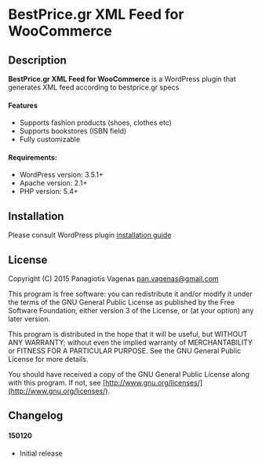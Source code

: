 # BestPrice.gr XML Feed for WooCommerce

## Description

**BestPrice.gr XML Feed for WooCommerce** is a WordPress plugin that generates XML feed according to bestprice.gr specs

#### Features

* Supports fashion products (shoes, clothes etc)
* Supports bookstores (ISBN field)
* Fully customizable

#### Requirements:

* WordPress version: 3.5.1+
* Apache version: 2.1+
* PHP version: 5.4+

## Installation

Please consult WordPress plugin [installation guide](https://codex.wordpress.org/Managing_Plugins#Installing_Plugins)

## License

Copyright (C) 2015 Panagiotis Vagenas <pan.vagenas@gmail.com>

This program is free software: you can redistribute it and/or modify
it under the terms of the GNU General Public License as published by
the Free Software Foundation, either version 3 of the License, or
(at your option) any later version.

This program is distributed in the hope that it will be useful,
but WITHOUT ANY WARRANTY; without even the implied warranty of
MERCHANTABILITY or FITNESS FOR A PARTICULAR PURPOSE.  See the
GNU General Public License for more details.

You should have received a copy of the GNU General Public License
along with this program.  If not, see [http://www.gnu.org/licenses/](http://www.gnu.org/licenses/).

## Changelog

#### 150120

* Initial release